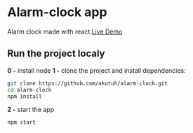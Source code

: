 # Alarm-clock app

Alarm clock made with react
[Live Demo](https://lit-shelf-09682.herokuapp.com/)

## Run the project localy

**0 -** install node
**1 -** clone the project and install dependencies:

```sh
git clone https://github.com/akutuh/alarm-clock.git
cd alarm-clock
npm install
```

**2 -** start the app

```sh
npm start
```
